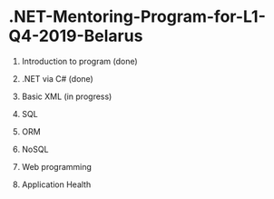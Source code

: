# .NET-Mentoring-Program-for-L1-Q4-2019-Belarus

1. Introduction to program (done)

2. .NET via C# (done)

3. Basic XML (in progress)

4. SQL

5. ORM

6. NoSQL

7. Web programming

8. Application Health